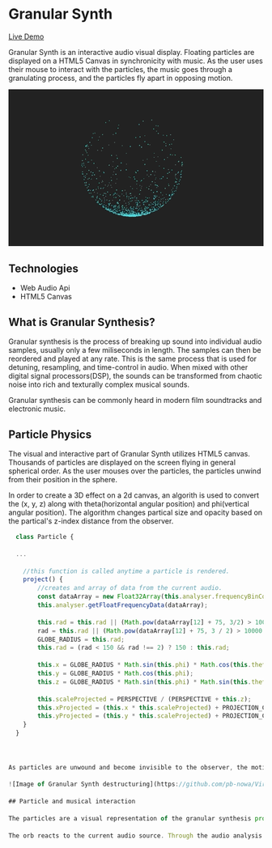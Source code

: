 # Granular Synth
[Live Demo](https://granular-synth.herokuapp.com/)

Granular Synth is an interactive audio visual display. Floating particles are displayed on a HTML5 Canvas in synchronicity with music. As the user uses their mouse to interact with the particles, the music goes through a granulating process, and the particles fly apart in opposing motion. 

![Image of Granular Synth](https://github.com/pb-nowa/Virtual-Synthesizer/blob/master/assets/screenshots/granular-synth-main.gif)

## Technologies

* Web Audio Api
* HTML5 Canvas

## What is Granular Synthesis?

Granular synthesis is the process of breaking up sound into individual audio samples, usually only a few miliseconds in length. The samples can then be reordered and played at any rate. This is the same process that is used for detuning, resampling, and time-control in audio. When mixed with other digital signal processors(DSP), the sounds can be transformed from chaotic noise into rich and texturally complex musical sounds. 

Granular synthesis can be commonly heard in modern film soundtracks and electronic music. 

## Particle Physics

The visual and interactive part of Granular Synth utilizes HTML5 canvas. Thousands of particles are displayed on the screen flying in general spherical order. As the user mouses over the particles, the particles unwind from their position in the sphere. 

In order to create a 3D effect on a 2d canvas, an algorith is used to convert the (x, y, z) along with theta(horizontal angular position) and phi(vertical angular position). The algorithm changes partical size and opacity based on the partical's z-index distance from the observer.

```js
  class Particle {
  
  ...
    
    //this function is called anytime a particle is rendered. 
    project() {
        //creates and array of data from the current audio. 
        const dataArray = new Float32Array(this.analyser.frequencyBinCount);        
        this.analyser.getFloatFrequencyData(dataArray);

        this.rad = this.rad || (Math.pow(dataArray[12] + 75, 3/2) > 10000 ? 2 : Math.pow(dataArray[12] + 75, 1.65)); 
        rad = this.rad || (Math.pow(dataArray[12] + 75, 3 / 2) > 10000 ? 2 : Math.pow(dataArray[12] + 75, 1.65));
        GLOBE_RADIUS = this.rad;
        this.rad = (rad < 150 && rad !== 2) ? 150 : this.rad;
        
        this.x = GLOBE_RADIUS * Math.sin(this.phi) * Math.cos(this.theta);
        this.y = GLOBE_RADIUS * Math.cos(this.phi);
        this.z = GLOBE_RADIUS * Math.sin(this.phi) * Math.sin(this.theta) + GLOBE_RADIUS;

        this.scaleProjected = PERSPECTIVE / (PERSPECTIVE + this.z);
        this.xProjected = (this.x * this.scaleProjected) + PROJECTION_CENTER_X;
        this.yProjected = (this.y * this.scaleProjected) + PROJECTION_CENTER_Y;
    }
  }



As particles are unwound and become invisible to the observer, the motion algorithm garbage-collects the distant particles. If the user mouses away from the main partical sphere, the particles move back into ordered state, and they are also garbage-collected.

![Image of Granular Synth destructuring](https://github.com/pb-nowa/Virtual-Synthesizer/blob/master/assets/screenshots/granular-synth-destructure.gif)

## Particle and musical interaction

The particles are a visual representation of the granular synthesis process. Each particle can be viewed as an individual audio sample being played back. (Except that there are only 1300 instead of 12 million.) As the user mouses over the orb, the audio begins to granulate. Visually, this is represented by the unwinding of the particals away from the main sphere. Until the user removes their mouse from the sphere, the audio and sphere will continue to granulate. 

The orb reacts to the current audio source. Through the audio analysis node, the radius of the orb can adjust in real-time to the ebs and flows of the music. The FloatFrequencyData returns the decibel level as a full-scale number (-infinity as the softest signal and 0 as the loudest). Since dB full-scale is represented as a logarithmic response curve to match human hearing, I visually compensate by creating an orb radius floor of 200px, and multiplying the returned bit value exponentially. This also helps to smooth out the visual transitions when there are immediate changes in volume.
